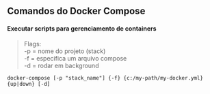 ## Comandos do Docker Compose

#### Executar scripts para gerenciamento de containers
> Flags:</br>
-p = nome do projeto (stack)</br>
-f = especifica um arquivo compose</br>
-d = rodar em background
```
docker-compose [-p "stack_name"] {-f} {c:/my-path/my-docker.yml} {up|down} [-d]
```
